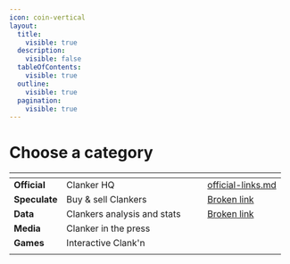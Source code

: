 ```yaml
---
icon: coin-vertical
layout:
  title:
    visible: true
  description:
    visible: false
  tableOfContents:
    visible: true
  outline:
    visible: true
  pagination:
    visible: true
---
```


# Choose a category

<table data-view="cards"><thead><tr><th></th><th></th><th data-hidden data-card-cover data-type="files"></th><th data-hidden></th><th data-hidden data-card-target data-type="content-ref"></th></tr></thead><tbody><tr><td><strong>Official</strong></td><td>Clanker HQ</td><td></td><td></td><td><a href="official/official-links.md">official-links.md</a></td></tr><tr><td><strong>Speculate</strong></td><td>Buy &#x26; sell Clankers</td><td></td><td></td><td><a href="broken-reference">Broken link</a></td></tr><tr><td><strong>Data</strong></td><td>Clankers analysis and stats</td><td></td><td></td><td><a href="broken-reference">Broken link</a></td></tr><tr><td><strong>Media</strong></td><td>Clanker in the press</td><td></td><td></td><td></td></tr><tr><td><strong>Games</strong></td><td>Interactive Clank'n</td><td></td><td></td><td></td></tr><tr><td></td><td></td><td></td><td></td><td></td></tr></tbody></table>
